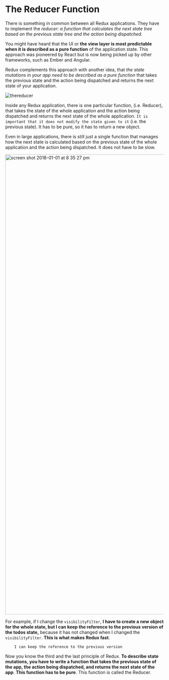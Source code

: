 # The Reducer Function

There is something in common between all Redux applications. They have to implement the _reducer: a function that calculates the next state tree based on the previous state tree and the action being dispatched_.


You might have heard that the UI or **the view layer is most predictable when it is described as a pure function** of the application state. This approach was pioneered by React but is now being picked up by other frameworks, such as Ember and Angular.

Redux complements this approach with another idea, that _the state mutations in your app need to be described as a pure function_ that takes the previous state and the action being dispatched and returns the next state of your application.

![thereducer](https://user-images.githubusercontent.com/5876481/34474358-9864a264-ef32-11e7-8a2e-ac4cfd8503d9.png)

Inside any Redux application, there is one particular function, (i.e. Reducer), that takes the state of the whole application and the action being dispatched and returns the next state of the whole application. `It is important that it does not modify the state given to it` (i.e. the previous state). It has to be pure, so it has to return a new object.

Even in large applications, there is still just a single function that manages how the next state is calculated based on the previous state of the whole application and the action being dispatched. It does not have to be slow.

<img width="1458" alt="screen shot 2018-01-01 at 8 35 27 pm" src="https://user-images.githubusercontent.com/5876481/34474419-6088d936-ef33-11e7-92ac-cf2dcad43683.png">

For example, if I change the `visibilityFilter`, **I have to create a new object for the whole state, but I can keep the reference to the previous version of the todos state,** because it has not changed when I changed the `visibilityFilter`. **This is what makes Redux fast**.

        I can keep the reference to the previous version
        
Now you know the third and the last principle of Redux. **To describe state mutations, you have to write a function that takes the previous state of the app, the action being dispatched, and returns the next state of the app**. **This function has to be pure**. This function is called the Reducer.